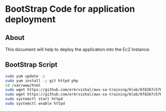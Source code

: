 # BootStrap Code for application deployment

## About
This document will help to deploy the application into the Ec2 Instance.

## BootStrap Script

```bash
sudo yum update -y
sudo yum install -y git httpd php
cd /var/www/html
sudo wget https://github.com/erkrvishal/aws-sa-training/blob/6f8267c576e8a70f0eb09097cf47e7b6c16d916b/Instance_lab/dog.jpg
sudo wget https://github.com/erkrvishal/aws-sa-training/blob/6f8267c576e8a70f0eb09097cf47e7b6c16d916b/Instance_lab/index.php
sudo systemctl start httpd
sudo systemctl enable httpd
```

